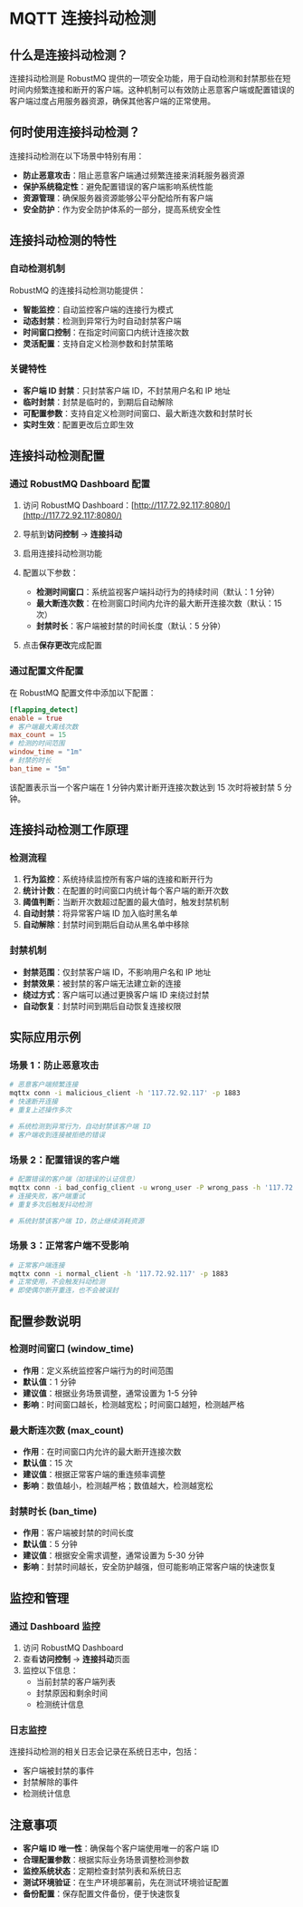 # MQTT 连接抖动检测

## 什么是连接抖动检测？

连接抖动检测是 RobustMQ 提供的一项安全功能，用于自动检测和封禁那些在短时间内频繁连接和断开的客户端。这种机制可以有效防止恶意客户端或配置错误的客户端过度占用服务器资源，确保其他客户端的正常使用。

## 何时使用连接抖动检测？

连接抖动检测在以下场景中特别有用：

- **防止恶意攻击**：阻止恶意客户端通过频繁连接来消耗服务器资源
- **保护系统稳定性**：避免配置错误的客户端影响系统性能
- **资源管理**：确保服务器资源能够公平分配给所有客户端
- **安全防护**：作为安全防护体系的一部分，提高系统安全性

## 连接抖动检测的特性

### 自动检测机制

RobustMQ 的连接抖动检测功能提供：

- **智能监控**：自动监控客户端的连接行为模式
- **动态封禁**：检测到异常行为时自动封禁客户端
- **时间窗口控制**：在指定时间窗口内统计连接次数
- **灵活配置**：支持自定义检测参数和封禁策略

### 关键特性

- **客户端 ID 封禁**：只封禁客户端 ID，不封禁用户名和 IP 地址
- **临时封禁**：封禁是临时的，到期后自动解除
- **可配置参数**：支持自定义检测时间窗口、最大断连次数和封禁时长
- **实时生效**：配置更改后立即生效

## 连接抖动检测配置

### 通过 RobustMQ Dashboard 配置

1. 访问 RobustMQ Dashboard：[http://117.72.92.117:8080/](http://117.72.92.117:8080/)
2. 导航到**访问控制** -> **连接抖动**
3. 启用连接抖动检测功能
4. 配置以下参数：

   - **检测时间窗口**：系统监视客户端抖动行为的持续时间（默认：1 分钟）
   - **最大断连次数**：在检测窗口时间内允许的最大断开连接次数（默认：15 次）
   - **封禁时长**：客户端被封禁的时间长度（默认：5 分钟）

5. 点击**保存更改**完成配置

### 通过配置文件配置

在 RobustMQ 配置文件中添加以下配置：

```toml
[flapping_detect]
enable = true
# 客户端最大离线次数
max_count = 15
# 检测的时间范围
window_time = "1m"
# 封禁的时长
ban_time = "5m"
```

该配置表示当一个客户端在 1 分钟内累计断开连接次数达到 15 次时将被封禁 5 分钟。

## 连接抖动检测工作原理

### 检测流程

1. **行为监控**：系统持续监控所有客户端的连接和断开行为
2. **统计计数**：在配置的时间窗口内统计每个客户端的断开次数
3. **阈值判断**：当断开次数超过配置的最大值时，触发封禁机制
4. **自动封禁**：将异常客户端 ID 加入临时黑名单
5. **自动解除**：封禁时间到期后自动从黑名单中移除

### 封禁机制

- **封禁范围**：仅封禁客户端 ID，不影响用户名和 IP 地址
- **封禁效果**：被封禁的客户端无法建立新的连接
- **绕过方式**：客户端可以通过更换客户端 ID 来绕过封禁
- **自动恢复**：封禁时间到期后自动恢复连接权限

## 实际应用示例

### 场景 1：防止恶意攻击

```bash
# 恶意客户端频繁连接
mqttx conn -i malicious_client -h '117.72.92.117' -p 1883
# 快速断开连接
# 重复上述操作多次

# 系统检测到异常行为，自动封禁该客户端 ID
# 客户端收到连接被拒绝的错误
```

### 场景 2：配置错误的客户端

```bash
# 配置错误的客户端（如错误的认证信息）
mqttx conn -i bad_config_client -u wrong_user -P wrong_pass -h '117.72.92.117' -p 1883
# 连接失败，客户端重试
# 重复多次后触发抖动检测

# 系统封禁该客户端 ID，防止继续消耗资源
```

### 场景 3：正常客户端不受影响

```bash
# 正常客户端连接
mqttx conn -i normal_client -h '117.72.92.117' -p 1883
# 正常使用，不会触发抖动检测
# 即使偶尔断开重连，也不会被误封
```

## 配置参数说明

### 检测时间窗口 (window_time)

- **作用**：定义系统监控客户端行为的时间范围
- **默认值**：1 分钟
- **建议值**：根据业务场景调整，通常设置为 1-5 分钟
- **影响**：时间窗口越长，检测越宽松；时间窗口越短，检测越严格

### 最大断连次数 (max_count)

- **作用**：在时间窗口内允许的最大断开连接次数
- **默认值**：15 次
- **建议值**：根据正常客户端的重连频率调整
- **影响**：数值越小，检测越严格；数值越大，检测越宽松

### 封禁时长 (ban_time)

- **作用**：客户端被封禁的时间长度
- **默认值**：5 分钟
- **建议值**：根据安全需求调整，通常设置为 5-30 分钟
- **影响**：封禁时间越长，安全防护越强，但可能影响正常客户端的快速恢复

## 监控和管理

### 通过 Dashboard 监控

1. 访问 RobustMQ Dashboard
2. 查看**访问控制** -> **连接抖动**页面
3. 监控以下信息：
   - 当前封禁的客户端列表
   - 封禁原因和剩余时间
   - 检测统计信息

### 日志监控

连接抖动检测的相关日志会记录在系统日志中，包括：

- 客户端被封禁的事件
- 封禁解除的事件
- 检测统计信息

## 注意事项

- **客户端 ID 唯一性**：确保每个客户端使用唯一的客户端 ID
- **合理配置参数**：根据实际业务场景调整检测参数
- **监控系统状态**：定期检查封禁列表和系统日志
- **测试环境验证**：在生产环境部署前，先在测试环境验证配置
- **备份配置**：保存配置文件备份，便于快速恢复
